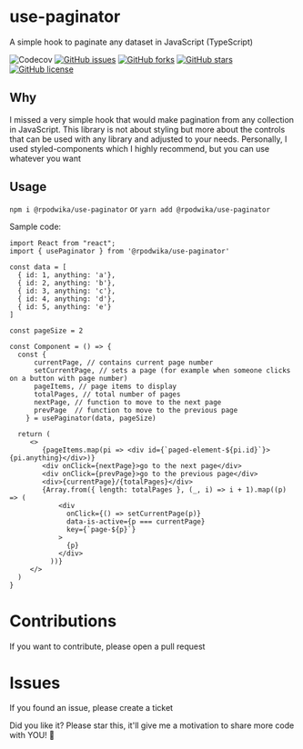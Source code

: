 # use-paginator

A simple hook to paginate any dataset in JavaScript (TypeScript)

![Codecov](https://img.shields.io/codecov/c/github/rpodwika/use-paginator)
[![GitHub issues](https://img.shields.io/github/issues/rpodwika/use-paginator)](https://github.com/rpodwika/use-paginator/issues)
[![GitHub forks](https://img.shields.io/github/forks/rpodwika/use-paginator)](https://github.com/rpodwika/use-paginator/network)
[![GitHub stars](https://img.shields.io/github/stars/rpodwika/use-paginator)](https://github.com/rpodwika/use-paginator/stargazers)
[![GitHub license](https://img.shields.io/github/license/rpodwika/use-paginator)](https://github.com/rpodwika/use-paginator/blob/master/LICENSE)

## Why

I missed a very simple hook that would make pagination from any collection in JavaScript. This library is not about styling
but more about the controls that can be used with any library and adjusted to your needs. Personally, I used styled-components which I highly
recommend, but you can use whatever you want

## Usage 

`npm i @rpodwika/use-paginator` or `yarn add @rpodwika/use-paginator`

Sample code:
```
import React from "react";
import { usePaginator } from '@rpodwika/use-paginator'

const data = [
  { id: 1, anything: 'a'},
  { id: 2, anything: 'b'},
  { id: 3, anything: 'c'},
  { id: 4, anything: 'd'},
  { id: 5, anything: 'e'}
]

const pageSize = 2

const Component = () => {
  const {
      currentPage, // contains current page number
      setCurrentPage, // sets a page (for example when someone clicks on a button with page number)
      pageItems, // page items to display
      totalPages, // total number of pages
      nextPage, // function to move to the next page
      prevPage  // function to move to the previous page
    } = usePaginator(data, pageSize)
  
  return (
     <>
        {pageItems.map(pi => <div id={`paged-element-${pi.id}`}>{pi.anything}</div>)}
        <div onClick={nextPage}>go to the next page</div>
        <div onClick={prevPage}>go to the previous page</div>
        <div>{currentPage}/{totalPages}</div>
        {Array.from({ length: totalPages }, (_, i) => i + 1).map((p) => (
            <div
              onClick={() => setCurrentPage(p)}
              data-is-active={p === currentPage}
              key={`page-${p}`}
            >
              {p}
            </div>
          ))}
     </>
  ) 
}
```

# Contributions

If you want to contribute, please open a pull request 

# Issues 

If you found an issue, please create a ticket

Did you like it? Please star this, it'll give me a motivation to share more code with YOU! 🙏
